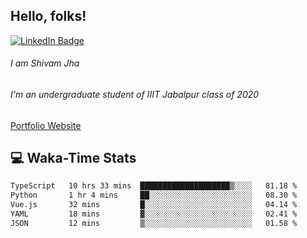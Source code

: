 
## Hello, folks!

[![LinkedIn Badge](https://img.shields.io/badge/LinkedIn-Profile-informational?style=flat&logo=linkedin&logoColor=white&color=0D76A8)](https://www.linkedin.com/in/shivam-jha-bb44a4200/)

###### I am Shivam Jha
###### I'm an undergraduate student of IIIT Jabalpur class of 2020

<a href="https://shivamjhaa.github.io/ShivamJha/" target="blank">Portfolio Website</a>

## 💻 Waka-Time Stats
<!--START_SECTION:waka-->

```txt
TypeScript   10 hrs 33 mins  ████████████████████▒░░░░   81.18 %
Python       1 hr 4 mins     ██░░░░░░░░░░░░░░░░░░░░░░░   08.30 %
Vue.js       32 mins         █░░░░░░░░░░░░░░░░░░░░░░░░   04.14 %
YAML         18 mins         ▓░░░░░░░░░░░░░░░░░░░░░░░░   02.41 %
JSON         12 mins         ▒░░░░░░░░░░░░░░░░░░░░░░░░   01.58 %
```

<!--END_SECTION:waka-->


<br>


<!---
ShivamJhaa/ShivamJhaa is a ✨ special ✨ repository because its `README.md` (this file) appears on your GitHub profile.
You can click the Preview link to take a look at your changes.
--->
